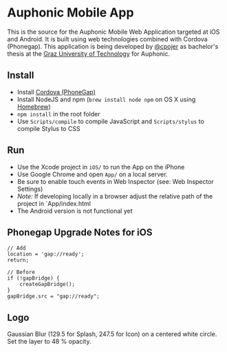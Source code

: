 Auphonic Mobile App
===================

This is the source for the Auphonic Mobile Web Application targeted at iOS and Android. It is built using web technologies combined with Cordova (Phonegap).
This application is being developed by [@cpojer](http://cpojer.net) as bachelor's thesis at the [Graz University of Technology](http://tugraz.at/) for Auphonic.

Install
-------

* Install [Cordova (PhoneGap)](http://phonegap.com/)
* Install NodeJS and npm (`brew install node npm` on OS X using [Homebrew](http://mxcl.github.com/homebrew/))
* `npm install` in the root folder
* Use `Scripts/compile` to compile JavaScript and `Scripts/stylus` to compile Stylus to CSS

Run
---

* Use the Xcode project in `iOS/` to run the App on the iPhone
* Use Google Chrome and open `App/` on a local server.
 * Be sure to enable touch events in Web Inspector (see: Web Inspector Settings)
 * *Note:* If developing locally in a browser adjust the relative path of the project in `App/index.html
* The Android version is not functional yet

Phonegap Upgrade Notes for iOS
------------------------------

    // Add
    location = 'gap://ready';
    return;

    // Before
    if (!gapBridge) {
        createGapBridge();
    }
    gapBridge.src = "gap://ready";

Logo
----

Gaussian Blur (129.5 for Splash, 247.5 for Icon) on a centered white circle. Set the layer to 48 % opacity.
